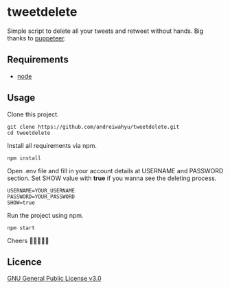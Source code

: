 # tweetdelete

Simple script to delete all your tweets and retweet without hands. Big thanks to [puppeteer](https://github.com/GoogleChrome/puppeteer).

## Requirements

*  [node](https://nodejs.org/en/)

## Usage

Clone this project.
```
git clone https://github.com/andreiwahyu/tweetdelete.git
cd tweetdelete
```
Install all requirements via npm.
```
npm install
```
Open .env file and fill in your account details at USERNAME and PASSWORD section. Set SHOW value with **true**  if you wanna see the deleting process.
```
USERNAME=YOUR_USERNAME
PASSWORD=YOUR_PASSWORD
SHOW=true
```
Run the project using npm.
```
npm start
```
Cheers 🍺🍻🍻🍻🍺

## Licence
[GNU General Public License v3.0](https://www.gnu.org/licenses/gpl-3.0.en.html)

